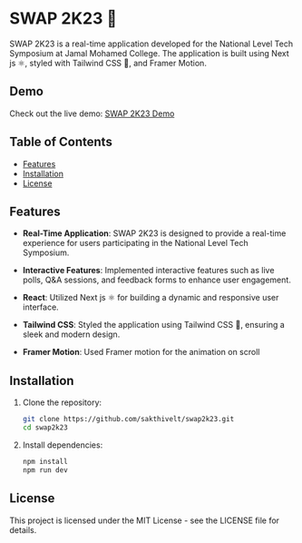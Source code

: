 # SWAP 2K23 🚀

SWAP 2K23 is a real-time application developed for the National Level Tech Symposium at Jamal Mohamed College. The application is built using Next js ⚛️, styled with Tailwind CSS 🎨, and Framer Motion.

## Demo

Check out the live demo: [SWAP 2K23 Demo](https://swap2k23-journy.web.app/)

## Table of Contents

- [Features](#features)
- [Installation](#installation)
- [License](#license)

## Features

- **Real-Time Application**: SWAP 2K23 is designed to provide a real-time experience for users participating in the National Level Tech Symposium.

- **Interactive Features**: Implemented interactive features such as live polls, Q&A sessions, and feedback forms to enhance user engagement.

- **React**: Utilized Next js ⚛️ for building a dynamic and responsive user interface.

- **Tailwind CSS**: Styled the application using Tailwind CSS 🎨, ensuring a sleek and modern design.

- **Framer Motion**: Used Framer motion for the animation on scroll 

## Installation

1. Clone the repository:

   ```bash
   git clone https://github.com/sakthivelt/swap2k23.git
   cd swap2k23
   ```
   
2. Install dependencies:

   ```bash
   npm install
   npm run dev
   ```

## License

This project is licensed under the MIT License - see the LICENSE file for details.





